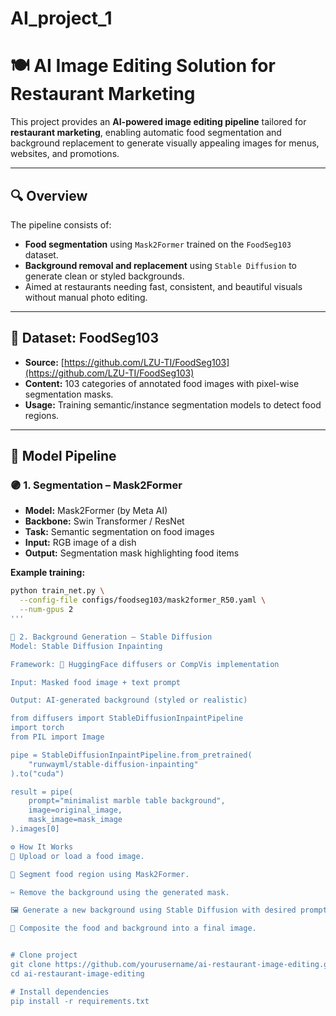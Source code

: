 # AI_project_1

# 🍽️ AI Image Editing Solution for Restaurant Marketing

This project provides an **AI-powered image editing pipeline** tailored for **restaurant marketing**, enabling automatic food segmentation and background replacement to generate visually appealing images for menus, websites, and promotions.

---

## 🔍 Overview

The pipeline consists of:
- **Food segmentation** using `Mask2Former` trained on the `FoodSeg103` dataset.
- **Background removal and replacement** using `Stable Diffusion` to generate clean or styled backgrounds.
- Aimed at restaurants needing fast, consistent, and beautiful visuals without manual photo editing.

---

## 📂 Dataset: FoodSeg103

- **Source:** [https://github.com/LZU-TI/FoodSeg103](https://github.com/LZU-TI/FoodSeg103)
- **Content:** 103 categories of annotated food images with pixel-wise segmentation masks.
- **Usage:** Training semantic/instance segmentation models to detect food regions.

---

## 🧠 Model Pipeline

### 🟣 1. Segmentation – Mask2Former

- **Model:** Mask2Former (by Meta AI)
- **Backbone:** Swin Transformer / ResNet
- **Task:** Semantic segmentation on food images
- **Input:** RGB image of a dish
- **Output:** Segmentation mask highlighting food items

**Example training:**
```bash
python train_net.py \
  --config-file configs/foodseg103/mask2former_R50.yaml \
  --num-gpus 2
'''

🎨 2. Background Generation – Stable Diffusion
Model: Stable Diffusion Inpainting

Framework: 🤗 HuggingFace diffusers or CompVis implementation

Input: Masked food image + text prompt

Output: AI-generated background (styled or realistic)

from diffusers import StableDiffusionInpaintPipeline
import torch
from PIL import Image

pipe = StableDiffusionInpaintPipeline.from_pretrained(
    "runwayml/stable-diffusion-inpainting"
).to("cuda")

result = pipe(
    prompt="minimalist marble table background",
    image=original_image,
    mask_image=mask_image
).images[0]

⚙️ How It Works
📸 Upload or load a food image.

🧠 Segment food region using Mask2Former.

✂️ Remove the background using the generated mask.

🖼️ Generate a new background using Stable Diffusion with desired prompt.

🧩 Composite the food and background into a final image.


# Clone project
git clone https://github.com/yourusername/ai-restaurant-image-editing.git
cd ai-restaurant-image-editing

# Install dependencies
pip install -r requirements.txt

